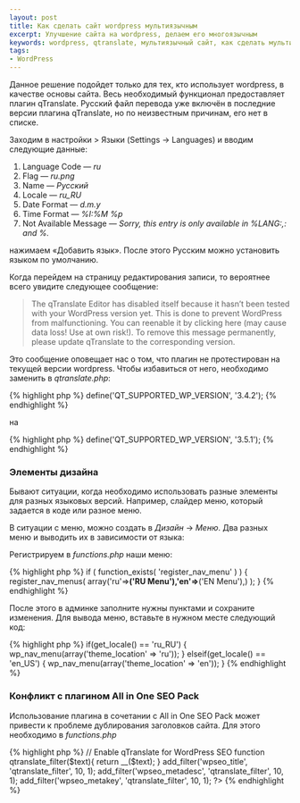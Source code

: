 ```yaml
---
layout: post
title: Как сделать сайт wordpress мультиязычным
excerpt: Улучшение сайта на wordpress, делаем его многоязычным
keywords: wordpress, qtranslate, мультиязычный сайт, как сделать мультиязычный сайт, сайт wordpress на нескольких языках
tags:
- WordPress
---
```


Данное решение подойдет только для тех, кто использует wordpress, в качестве основы сайта. Весь необходимый функционал предоставляет плагин qTranslate. Русский файл перевода уже включён в последние версии плагина qTranslate, но по неизвестным причинам, его нет в списке.

Заходим в настройки > Языки (Settings -> Languages) и вводим следующие данные:

1. Language Code — *ru*
2. Flag — *ru.png*
3. Name — *Русский*
4. Locale — *ru_RU*
5. Date Format — *d.m.y*
6. Time Format — *%I:%M %p*
7. Not Available Message — *Sorry, this entry is only available in %LANG:,: and %.*

нажимаем «Добавить язык». После этого Русским можно установить языком по умолчанию.

Когда перейдем на страницу редактирования записи, то вероятнее всего увидите следующее сообщение:

> The qTranslate Editor has disabled itself because it hasn’t been tested with your WordPress version yet. This is done to prevent WordPress from malfunctioning. You can reenable it by clicking here (may cause data loss! Use at own risk!). To remove this message permanently, please update qTranslate to the corresponding version.

Это сообщение оповещает нас о том, что плагин не протестирован на текущей версии wordpress. Чтобы избавиться от него, необходимо заменить в <i class="file">qtranslate.php</i>:


{% highlight php %}
define('QT_SUPPORTED_WP_VERSION', '3.4.2');
{% endhighlight %}

на

{% highlight php %}
define('QT_SUPPORTED_WP_VERSION', '3.5.1');
{% endhighlight %}

### Элементы дизайна

Бывают ситуации, когда необходимо использовать разные элементы для разных языковых версий. Например, слайдер меню, который задается в коде или разное меню.

В ситуации с меню, можно создать в *Дизайн* &rarr; *Меню*. Два разных меню и выводить их в зависимости от языка:

Регистрируем в *functions.php* наши меню:

{% highlight php %}
if ( function_exists( 'register_nav_menu' ) ) {
  register_nav_menus(
    array('ru'=>__('RU Menu'),'en'=>__('EN Menu'),)
  );
}
{% endhighlight %}

После этого в админке заполните нужны пунктами и сохраните изменения. Для вывода меню, вставьте в нужном месте следующий код:

{% highlight php %}
if(get_locale() == 'ru_RU') {
        wp_nav_menu(array('theme_location' => 'ru'));
    } elseif(get_locale() == 'en_US') {
        wp_nav_menu(array('theme_location' => 'en'));
    }
{% endhighlight %}

### Конфликт с плагином All in One SEO Pack

Использование плагина в сочетании с All in One SEO Pack может привести к проблеме дублирования заголовков сайта. Для этого необходимо в <i class="file">functions.php</i>

{% highlight php %}
// Enable qTranslate for WordPress SEO
	function qtranslate_filter($text){
		return __($text);
	}
	add_filter('wpseo_title', 'qtranslate_filter', 10, 1);
	add_filter('wpseo_metadesc', 'qtranslate_filter', 10, 1);
	add_filter('wpseo_metakey', 'qtranslate_filter', 10, 1);
?>
{% endhighlight %}





